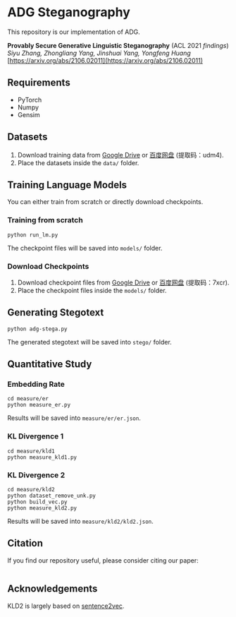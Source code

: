 # ADG Steganography
This repository is our implementation of ADG.

**Provably Secure Generative Linguistic Steganography** (ACL 2021 *findings*)  
*Siyu Zhang, Zhongliang Yang, Jinshuai Yang, Yongfeng Huang*  
[https://arxiv.org/abs/2106.02011](https://arxiv.org/abs/2106.02011)


## Requirements
- PyTorch
- Numpy
- Gensim


## Datasets
1. Download training data from 
   [Google Drive](https://drive.google.com/drive/folders/1cLNaXsr1Wmim4NDQJMWqUQCZpigca3jO?usp=sharing) 
   or [百度网盘](https://pan.baidu.com/s/13EsaOcUIgD8YypjgY92Ikw) (提取码：udm4).
2. Place the datasets inside the `data/` folder.


## Training Language Models
You can either train from scratch or directly download checkpoints.

### Training from scratch
```
python run_lm.py
```
The checkpoint files will be saved into `models/` folder.

### Download Checkpoints
1. Download checkpoint files from 
   [Google Drive](https://drive.google.com/drive/folders/1PaMf7vT9sWl-EByUGZOuXfDilN4zcM7w?usp=sharing) 
   or [百度网盘](https://pan.baidu.com/s/1mIWB5XGTA-qKgTIm3zLtdQ) (提取码：7xcr).
2. Place the checkpoint files inside the `models/` folder.


## Generating Stegotext
```
python adg-stega.py
```
The generated stegotext will be saved into `stego/` folder.


## Quantitative Study
### Embedding Rate
```
cd measure/er
python measure_er.py
```
Results will be saved into `measure/er/er.json`.

### KL Divergence 1
```
cd measure/kld1
python measure_kld1.py
```

### KL Divergence 2
```
cd measure/kld2
python dataset_remove_unk.py
python build_vec.py
python measure_kld2.py
```
Results will be saved into `measure/kld2/kld2.json`.


## Citation
If you find our repository useful, please consider citing our paper:
```
```

## Acknowledgements
KLD2 is largely based on [sentence2vec](https://github.com/klb3713/sentence2vec).
